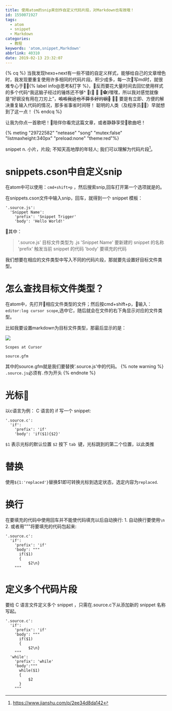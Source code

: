 ```yaml
---
title: 使用atom的snip来创作自定义代码片段，对Markdown也有效哦！
id: 1550071927
tags:
  - atom
  - snippet
  - Markdown
categories:
  - 教程
keywords: 'atom,snippet,Markdown'
abbrlink: 40310
date: 2019-02-13 23:32:07
---
```

{% cq %}
当我发现hexo+next有一些不错的自定义样式，能够给自己的文章增色时，我发现要重复使用许多相同的代码片段。积少成多，每一次写md时，就很难专心于{% label info@思考&打字 %}，反而要花大量时间去回忆使用样式的多个代码^我这脑子经过的锤炼还不够^ ✧(≖ ◡ ≖✿)嘿嘿，所以我对感觉就像是“好钢没有用在刀刃上”，~~咳咳我这也不算多好的钢~~ 🤦‍♀️
要是有立即、方便的解决重复输入代码的情况，那多省事省时间呀！
聪明的人类（及程序员👨‍💻‍）早就想到了这一点！
{% endcq %}

<!--more-->

让我为你点一首歌吧！陪伴你看完这篇文章，或者静静享受歌曲吧！

{% meting "29722582" "netease" "song" "mutex:false" "listmaxheight:340px" "preload:none" "theme:red"%}

snippet   n. 小片，片段; 不知天高地厚的年轻人;
我们可以理解为代码片段[^1]。

[^1]: https://www.jianshu.com/p/2ee34d8da142

# snippets.cson中自定义snip

在atom中可以使用：`cmd+shift+p` ，然后搜索snip,回车打开第一个选项就是的。

在snippets.cson文件中输入snip，回车，就得到一个 snippet 模板：

```
'.source.js':
  'Snippet Name':
    'prefix': 'Snippet Trigger'
    'body': 'Hello World!'
```

其中：
> '.source.js' 目标文件类型为 .js
> 'Snippet Name' 要新建的 snippet 的名称
> 'prefix' 触发当前 snippet 的代码
> 'body' 要填充的代码

我们想要在相应的文件类型中写入不同的代码片段，那就要先设置好目标文件类型。

# 怎么查找目标文件类型？

在atom中，先打开相应文件类型的文件；然后按cmd+shift+p，输入：`editor:log cursor scope`,选中它，随后就会在文件的右下角显示对应的文件类型。

比如我要设置markdown为目标文件类型，那最后显示的是：

![](https://ws4.sinaimg.cn/large/006tKfTcgy1g05ub26znoj30fo06mmxs.jpg)
```
Scopes at Cursor

source.gfm
```
其中的source.gfm就是我们要替换'.source.js'中的代码。
{% note warning %} `.source.js`必须有`.`作为开头 {% endnote %}

# 光标

以c语言为例：
C 语言的 if 写一个 snippet:
```
'.source.c':
  'if':
    'prefix': 'if'
    'body': 'if($1){$2}'
```
`$1` 表示光标的默认位置
`$2` 按下 `tab `键，光标跳到的第二个位置，以此类推

# 替换

使用`${1:'replaced'}`替换$1即可转换光标到选定状态，选定内容为`replaced`.

# 换行

在要填充的代码中使用回车并不能使代码填充以后自动换行:
<span id="inline-toc">1. </span>自动换行要使用`\n`
<span id="inline-toc">2. </span>或者用"""将要填充的代码包起来:

```
'.source.c':
  'if':
    'prefix': 'if'
    'body': """
      if($1)
      {
          $2\n}
    """
```

# 定义多个代码片段

要给 C 语言文件定义多个 snippet ，只需在.source.c下从添加新的 snippet 名称写起。

  ```
  '.source.c':
    'if':
      'prefix': 'if'
      'body': """
        if($1)
        {
            $2\n}
      """
    'while':
      'prefix': 'while'
      'body':"""
        while($1)
        {
            $2
        }
      """
```

